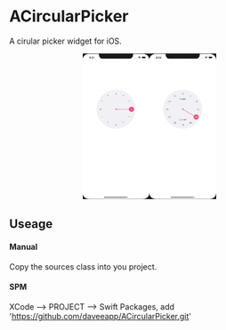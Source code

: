 # ACircularPicker

A cirular picker widget for iOS.

<center class="half">
    <img src="https://github.com/daveeapp/ACircularPicker/raw/master/Screenshots/image1.png" alt="Sample"  width="120"><img src="https://github.com/daveeapp/ACircularPicker/raw/master/Screenshots/image2.png" alt="Sample"  width="120">
</center>


## Useage

#### Manual
Copy the sources class into you project.

#### SPM
XCode --> PROJECT --> Swift Packages, add 'https://github.com/daveeapp/ACircularPicker.git'

